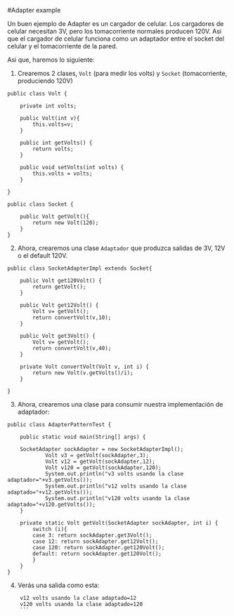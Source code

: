 #Adapter example

Un buen ejemplo de Adapter es un cargador de celular. Los cargadores de celular necesitan 3V, pero los tomacorriente normales producen 120V.
Asi que el cargador de celular funciona como un adaptador entre el socket del celular y el tomacorriente de la pared.

Asi que, haremos lo siguiente:

1. Crearemos 2 clases, `Volt` (para medir los volts) y `Socket` (tomacorriente, produciendo 120V)
```
public class Volt {

	private int volts;

	public Volt(int v){
		this.volts=v;
	}

	public int getVolts() {
		return volts;
	}

	public void setVolts(int volts) {
		this.volts = volts;
	}

}
```


```
public class Socket {

	public Volt getVolt(){
		return new Volt(120);
	}
}
```

2. Ahora, crearemos una clase `Adaptador` que produzca salidas de 3V, 12V o el default 120V.

```
public class SocketAdapterImpl extends Socket{

	public Volt get120Volt() {
		return getVolt();
	}

	public Volt get12Volt() {
		Volt v= getVolt();
		return convertVolt(v,10);
	}

	public Volt get3Volt() {
		Volt v= getVolt();
		return convertVolt(v,40);
	}

	private Volt convertVolt(Volt v, int i) {
		return new Volt(v.getVolts()/i);
	}

}
```

3. Ahora, crearemos una clase para consumir nuestra implementación de adaptador:

```
public class AdapterPatternTest {

	public static void main(String[] args) {

	SocketAdapter sockAdapter = new SocketAdapterImpl();
    		Volt v3 = getVolt(sockAdapter,3);
    		Volt v12 = getVolt(sockAdapter,12);
    		Volt v120 = getVolt(sockAdapter,120);
    		System.out.println("v3 volts usando la clase adaptador="+v3.getVolts());
    		System.out.println("v12 volts usando la clase adaptado="+v12.getVolts());
    		System.out.println("v120 volts usando la clase adaptado="+v120.getVolts());
	}

	private static Volt getVolt(SocketAdapter sockAdapter, int i) {
		switch (i){
		case 3: return sockAdapter.get3Volt();
		case 12: return sockAdapter.get12Volt();
		case 120: return sockAdapter.get120Volt();
		default: return sockAdapter.get120Volt();
		}
	}
}
```

4. Verás una salida como esta:
``` v3 volts usando la clase adaptador=3
    v12 volts usando la clase adaptado=12
    v120 volts usando la clase adaptado=120
    ```

